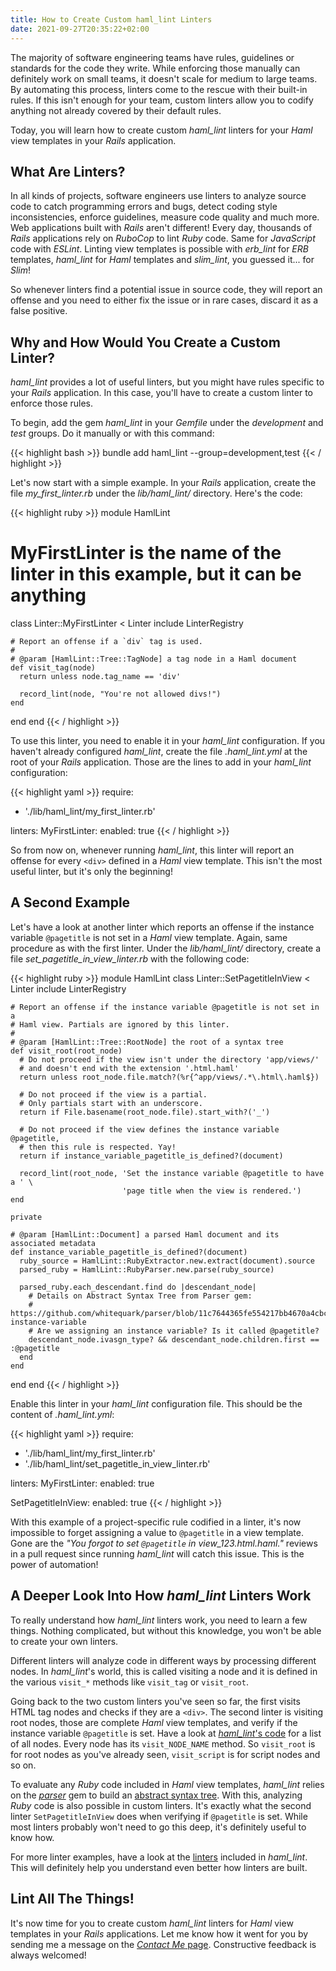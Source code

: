 ```yaml
---
title: How to Create Custom haml_lint Linters
date: 2021-09-27T20:35:22+02:00
---
```


The majority of software engineering teams have rules, guidelines or standards
for the code they write. While enforcing those manually can definitely work on
small teams, it doesn't scale for medium to large teams. By automating this
process, linters come to the rescue with their built-in rules. If this isn't
enough for your team, custom linters allow you to codify anything not already
covered by their default rules.

Today, you will learn how to create custom *haml_lint* linters for your *Haml*
view templates in your *Rails* application.

## What Are Linters?

In all kinds of projects, software engineers use linters to analyze source code
to catch programming errors and bugs, detect coding style inconsistencies,
enforce guidelines, measure code quality and much more. Web applications built
with *Rails* aren't different! Every day, thousands of *Rails* applications rely
on *RuboCop* to lint *Ruby* code. Same for *JavaScript* code with *ESLint*.
Linting view templates is possible with *erb_lint* for *ERB* templates,
*haml_lint* for *Haml* templates and *slim_lint*, you guessed it... for *Slim*!

So whenever linters find a potential issue in source code, they will report an
offense and you need to either fix the issue or in rare cases, discard it as a
false positive.

## Why and How Would You Create a Custom Linter?

*haml_lint* provides a lot of useful linters, but you might have rules specific
to your *Rails* application. In this case, you'll have to create a custom linter
to enforce those rules.

To begin, add the gem *haml_lint* in your *Gemfile* under the *development* and
*test* groups. Do it manually or with this command:

{{< highlight bash >}}
bundle add haml_lint --group=development,test
{{< / highlight >}}

Let's now start with a simple example. In your *Rails* application, create the file
*my_first_linter.rb* under the *lib/haml_lint/* directory. Here's the code:

<!-- markdownlint-disable -->
{{< highlight ruby >}}
module HamlLint
  # MyFirstLinter is the name of the linter in this example, but it can be anything
  class Linter::MyFirstLinter < Linter
    include LinterRegistry

    # Report an offense if a `div` tag is used.
    #
    # @param [HamlLint::Tree::TagNode] a tag node in a Haml document
    def visit_tag(node)
      return unless node.tag_name == 'div'

      record_lint(node, "You're not allowed divs!")
    end
  end
end
{{< / highlight >}}
<!-- markdownlint-enable -->

To use this linter, you need to enable it in your *haml_lint* configuration.  If
you haven't already configured *haml_lint*, create the file *.haml_lint.yml* at
the root of your *Rails* application. Those are the lines to add in your
*haml_lint* configuration:

<!-- markdownlint-disable -->
{{< highlight yaml >}}
require:
  - './lib/haml_lint/my_first_linter.rb'

linters:
  MyFirstLinter:
    enabled: true
{{< / highlight >}}
<!-- markdownlint-enable -->

So from now on, whenever running *haml_lint*, this linter will report an
offense for every `<div>` defined in a *Haml* view template. This isn't the most
useful linter, but it's only the beginning!

## A Second Example

Let's have a look at another linter which reports an offense if the instance
variable `@pagetitle` is not set in a *Haml* view template. Again, same
procedure as with the first linter. Under the *lib/haml_lint/* directory, create
a file *set_pagetitle_in_view_linter.rb* with the following code:

{{< highlight ruby >}}
module HamlLint
  class Linter::SetPagetitleInView < Linter
    include LinterRegistry

    # Report an offense if the instance variable @pagetitle is not set in a
    # Haml view. Partials are ignored by this linter.
    #
    # @param [HamlLint::Tree::RootNode] the root of a syntax tree
    def visit_root(root_node)
      # Do not proceed if the view isn't under the directory 'app/views/'
      # and doesn't end with the extension '.html.haml'
      return unless root_node.file.match?(%r{^app/views/.*\.html\.haml$})

      # Do not proceed if the view is a partial.
      # Only partials start with an underscore.
      return if File.basename(root_node.file).start_with?('_')

      # Do not proceed if the view defines the instance variable @pagetitle,
      # then this rule is respected. Yay!
      return if instance_variable_pagetitle_is_defined?(document)

      record_lint(root_node, 'Set the instance variable @pagetitle to have a ' \
                             'page title when the view is rendered.')
    end

    private

    # @param [HamlLint::Document] a parsed Haml document and its associated metadata
    def instance_variable_pagetitle_is_defined?(document)
      ruby_source = HamlLint::RubyExtractor.new.extract(document).source
      parsed_ruby = HamlLint::RubyParser.new.parse(ruby_source)

      parsed_ruby.each_descendant.find do |descendant_node|
        # Details on Abstract Syntax Tree from Parser gem:
        # https://github.com/whitequark/parser/blob/11c7644365fe554217bb4670a4cbc905ab8504cd/doc/AST_FORMAT.md#to-instance-variable
        # Are we assigning an instance variable? Is it called @pagetitle?
        descendant_node.ivasgn_type? && descendant_node.children.first == :@pagetitle
      end
    end
  end
end
{{< / highlight >}}

Enable this linter in your *haml_lint* configuration file. This should be the
content of *.haml_lint.yml*:

<!-- markdownlint-disable -->
{{< highlight yaml >}}
require:
  - './lib/haml_lint/my_first_linter.rb'
  - './lib/haml_lint/set_pagetitle_in_view_linter.rb'

linters:
  MyFirstLinter:
    enabled: true

  SetPagetitleInView:
    enabled: true
{{< / highlight >}}
<!-- markdownlint-enable -->

With this example of a project-specific rule codified in a linter, it's now
impossible to forget assigning a value to `@pagetitle` in a view template. Gone
are the *"You forgot to set `@pagetitle` in view_123.html.haml."* reviews in a
pull request since running *haml_lint* will catch this issue. This is the power
of automation!

## A Deeper Look Into How *haml_lint* Linters Work

To really understand how *haml_lint* linters work, you need to learn a few
things. Nothing complicated, but without this knowledge, you won't be able to
create your own linters.

Different linters will analyze code in different ways by processing different
nodes. In *haml_lint*'s world, this is called visiting a node and it is defined
in the various `visit_*` methods like `visit_tag` or `visit_root`.

Going back to the two custom linters you've seen so far, the first visits HTML
tag nodes and checks if they are a `<div>`. The second linter is visiting root
nodes, those are complete *Haml* view templates, and verify if the instance
variable `@pagetitle` is set. Have a look at [*haml_lint*'s
code](https://github.com/sds/haml-lint/tree/78a551cd1ae239b8c6ac8686d8f219571c62ac66/lib/haml_lint/tree)
for a list of all nodes. Every node has its `visit_NODE_NAME` method. So
`visit_root` is for root nodes as you've already seen, `visit_script` is for
script nodes and so on.

To evaluate any *Ruby* code included in *Haml* view templates, *haml_lint*
relies on the [*parser*](https://github.com/whitequark/parser) gem to build an
[abstract syntax tree](https://en.wikipedia.org/wiki/Abstract_syntax_tree). With
this, analyzing *Ruby* code is also possible in custom linters. It's exactly
what the second linter `SetPagetitleInView` does when verifying if `@pagetitle`
is set. While most linters probably won't need to go this deep, it's definitely
useful to know how.

For more linter examples, have a look at the
[linters](https://github.com/sds/haml-lint/tree/78a551cd1ae239b8c6ac8686d8f219571c62ac66/lib/haml_lint/linter)
included in *haml_lint*. This will definitely help you understand even better
how linters are built.

## Lint All The Things!

It's now time for you to create custom *haml_lint* linters for *Haml* view
templates in your *Rails* applications. Let me know how it went for you by
sending me a message on the [*Contact Me* page](/contact-me/). Constructive
feedback is always welcomed!
